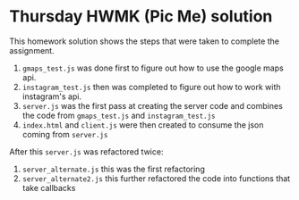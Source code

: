 # Thursday HWMK (Pic Me) solution

This homework solution shows the steps that were taken to complete the assignment.

1. ```gmaps_test.js``` was done first to figure out how to use the google maps api.
2. ```instagram_test.js``` then was completed to figure out how to work with instagram's api.
3. ```server.js``` was the first pass at creating the server code and combines the code from ```gmaps_test.js``` and ```instagram_test.js```
4. ```index.html``` and ```client.js``` were then created to consume the json coming from ```server.js```

After this ```server.js``` was refactored twice:
1. ```server_alternate.js``` this was the first refactoring
2. ```server_alternate2.js``` this further refactored the code into functions that take callbacks
